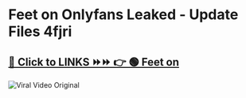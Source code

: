 
 # Feet on Onlyfans Leaked - Update Files 4fjri

## <h2><a href="https://clipsfans.com/Feet_on&ref=git">🔗 Click to LINKS ⏩⏩ 👉 🟢 Feet on </a></h2>

<a href="https://clipsfans.com/Feet_on&ref=git" rel="nofollow" data-target="animated-image.originalLink"><img src="https://i.ibb.co.com/xMMVF88/686577567.gif" alt="Viral Video Original" style="max-width: 100%; display: inline-block;" data-target="animated-image.originalImage"></a>

